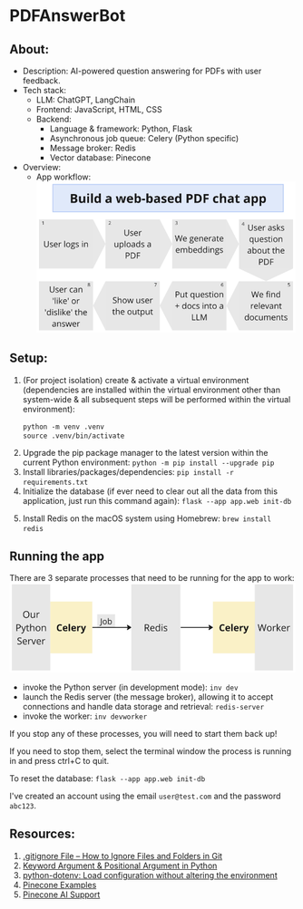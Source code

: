 # PDFAnswerBot

## About:

- Description: AI-powered question answering for PDFs with user feedback.
- Tech stack:
  - LLM: ChatGPT, LangChain
  - Frontend: JavaScript, HTML, CSS
  - Backend:
    - Language & framework: Python, Flask
    - Asynchronous job queue: Celery (Python specific)
    - Message broker: Redis
    - Vector database: Pinecone
- Overview:
  - App workflow:
    ![app workflow](images/PDFAnswerBot_workflow.png)

## Setup:

1. (For project isolation) create & activate a virtual environment (dependencies are installed within the virtual environment other than system-wide & all subsequent steps will be performed within the virtual environment):
   ```
   python -m venv .venv
   source .venv/bin/activate
   ```
2. Upgrade the pip package manager to the latest version within the current Python environment: `python -m pip install --upgrade pip`
3. Install libraries/packages/dependencies: `pip install -r requirements.txt`
4. Initialize the database (if ever need to clear out all the data from this application, just run this command again): `flask --app app.web init-db`
<!-- Start the file upload server with `python app.py` -->
5. Install Redis on the macOS system using Homebrew: `brew install redis`

## Running the app

There are 3 separate processes that need to be running for the app to work:
![background jobs](images/background_jobs.png)

- invoke the Python server (in development mode): `inv dev`
- launch the Redis server (the message broker), allowing it to accept connections and handle data storage and retrieval: `redis-server`
- invoke the worker: `inv devworker`

If you stop any of these processes, you will need to start them back up!

If you need to stop them, select the terminal window the process is running in and press ctrl+C to quit.

To reset the database: `flask --app app.web init-db`

I've created an account using the email `user@test.com` and the password `abc123`.

## Resources:

1. [.gitignore File – How to Ignore Files and Folders in Git](https://www.freecodecamp.org/news/gitignore-file-how-to-ignore-files-and-folders-in-git/)
2. [Keyword Argument & Positional Argument in Python](https://www.geeksforgeeks.org/keyword-and-positional-argument-in-python/)
3. [python-dotenv: Load configuration without altering the environment](https://pypi.org/project/python-dotenv/)
4. [Pinecone Examples](https://docs.pinecone.io/page/examples)
5. [Pinecone AI Support](https://support.pinecone.io/hc/en-us)
